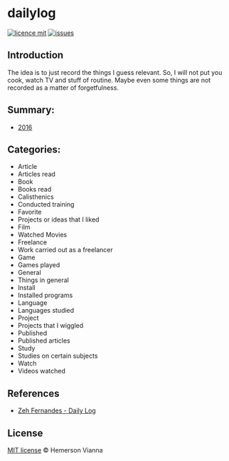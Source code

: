 # dailylog

[![licence mit](https://img.shields.io/badge/license-MIT-blue.svg?style=flat-square)](http://hemersonvianna.mit-license.org/)
[![issues](https://img.shields.io/github/issues/hemersonvianna/dailylog.svg?style=flat-square)](https://github.com/hemersonvianna/dailylog/issues)

## Introduction

The idea is to just record the things I guess relevant. So, I will not put you cook, watch TV and stuff of routine. Maybe even some things are not recorded as a matter of forgetfulness.

## Summary:
  - [2016](2016/)
  
## Categories:

- Article
 - Articles read
- Book
 - Books read
- Calisthenics
 - Conducted training
- Favorite
 - Projects or ideas that I liked
- Film
 - Watched Movies
- Freelance
 - Work carried out as a freelancer
- Game
 - Games played
- General
 - Things in general
- Install
 - Installed programs
- Language
 - Languages studied
- Project
 - Projects that I wiggled
- Published
 - Published articles
- Study
 - Studies on certain subjects
- Watch
 - Videos watched

## References

  - [Zeh Fernandes - Daily Log](https://github.com/zehfernandes/dailylog)

## License

[MIT license](http://hemersonvianna.mit-license.org/) © Hemerson Vianna
